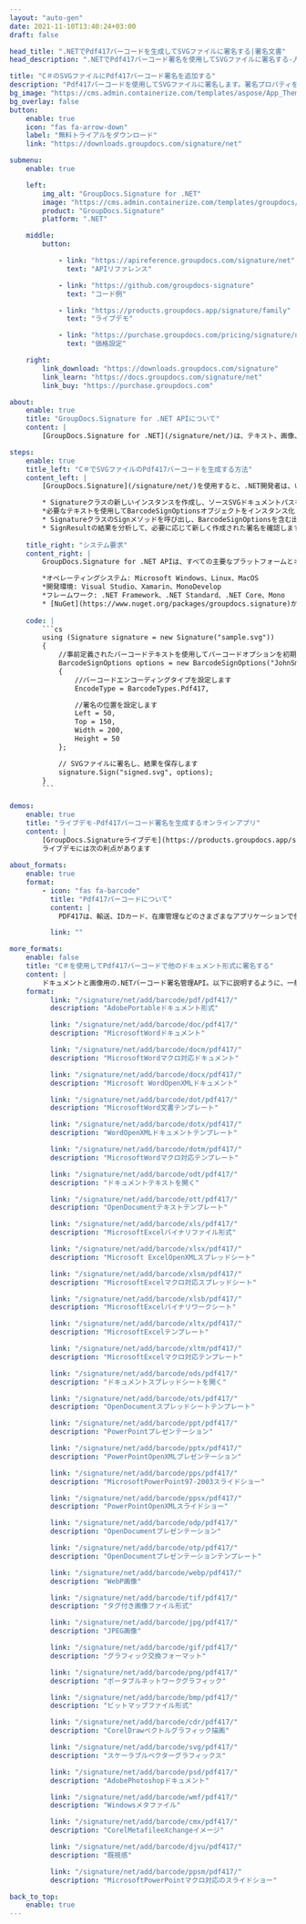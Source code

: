 ```yaml
---
layout: "auto-gen"
date: 2021-11-10T13:40:24+03:00
draft: false

head_title: ".NETでPdf417バーコードを生成してSVGファイルに署名する|署名文書"
head_description: ".NETでPdf417バーコード署名を使用してSVGファイルに署名する-人気のあるビジネスドキュメントや画像ファイル形式にバーコードを追加する."

title: "C＃のSVGファイルにPdf417バーコード署名を追加する"
description: "Pdf417バーコードを使用してSVGファイルに署名します。署名プロパティを操作し、ニーズに合ったドキュメント内で高度な署名オプションを設定します."
bg_image: "https://cms.admin.containerize.com/templates/aspose/App_Themes/V3/images/bg/header1.png"
bg_overlay: false
button:
    enable: true
    icon: "fas fa-arrow-down"
    label: "無料トライアルをダウンロード"
    link: "https://downloads.groupdocs.com/signature/net"

submenu:
    enable: true

    left:
        img_alt: "GroupDocs.Signature for .NET"
        image: "https://cms.admin.containerize.com/templates/groupdocs/images/product-logos/90x90-noborder/groupdocs-signature-net.png"
        product: "GroupDocs.Signature"
        platform: ".NET"

    middle:
        button:

            - link: "https://apireference.groupdocs.com/signature/net"
              text: "APIリファレンス"

            - link: "https://github.com/groupdocs-signature"
              text: "コード例"

            - link: "https://products.groupdocs.app/signature/family"
              text: "ライブデモ"

            - link: "https://purchase.groupdocs.com/pricing/signature/net"
              text: "価格設定"

    right:
        link_download: "https://downloads.groupdocs.com/signature"
        link_learn: "https://docs.groupdocs.com/signature/net"
        link_buy: "https://purchase.groupdocs.com"

about:
    enable: true
    title: "GroupDocs.Signature for .NET APIについて"
    content: |
        [GroupDocs.Signature for .NET](/signature/net/)は、テキスト、画像、バーコード、スタンプ、フォームフィールド、QRコード、メタデータなどのさまざまな署名タイプを使用してデジタルドキュメントに電子署名するネイティブ.NETAPIです。ユーザーは、PDF、Microsoft Word、Excelワークシート、PowerPointプレゼンテーション、Adobe Photoshop、メタファイル、および画像ファイル形式内のデジタル署名を追加、編集、検証、削除、および検索でき、必要に応じて署名プロパティをカスタマイズするための追加サポートがあります。

steps:
    enable: true
    title_left: "C＃でSVGファイルのPdf417バーコードを生成する方法"
    content_left: |
        [GroupDocs.Signature](/signature/net/)を使用すると、.NET開発者は、いくつかの簡単な手順を実装することで、アプリケーション内のSVGファイルにPdf417バーコードを簡単に追加できます。

        * Signatureクラスの新しいインスタンスを作成し、ソースSVGドキュメントパスをコンストラクターパラメーターとして渡します。
        *必要なテキストを使用してBarcodeSignOptionsオブジェクトをインスタンス化し、EncodeTypeプロパティをPdf417に設定します。
        * SignatureクラスのSignメソッドを呼び出し、BarcodeSignOptionsを含む出力SVGファイル名を渡します。
        * SignResultの結果を分析して、必要に応じて新しく作成された署名を確認します。
        
    title_right: "システム要求"
    content_right: |
        GroupDocs.Signature for .NET APIは、すべての主要なプラットフォームとオペレーティングシステムでサポートされています。以下のコードを実行する前に、システムに次の前提条件がインストールされていることを確認してください。

        *オペレーティングシステム: Microsoft Windows、Linux、MacOS
        *開発環境: Visual Studio、Xamarin、MonoDevelop
        *フレームワーク: .NET Framework、.NET Standard、.NET Core、Mono
        * [NuGet](https://www.nuget.org/packages/groupdocs.signature)からGroupDocs.Signaturefor.NETの最新バージョンをダウンロードします
        
    code: |
        ```cs
        using (Signature signature = new Signature("sample.svg"))
        {
            //事前定義されたバーコードテキストを使用してバーコードオプションを初期化します
            BarcodeSignOptions options = new BarcodeSignOptions("JohnSmith")
            {
                //バーコードエンコーディングタイプを設定します
                EncodeType = BarcodeTypes.Pdf417,

                //署名の位置を設定します
                Left = 50,
                Top = 150,
                Width = 200,
                Height = 50
            };

            // SVGファイルに署名し、結果を保存します 
            signature.Sign("signed.svg", options);
        }
        ```
        
demos:
    enable: true
    title: "ライブデモ-Pdf417バーコード署名を生成するオンラインアプリ"
    content: |
        [GroupDocs.Signatureライブデモ](https://products.groupdocs.app/signature/family)サイトにアクセスして、Pdf417バーコードをSVGファイルに今すぐ追加してください。  
        ライブデモには次の利点があります
        
about_formats:
    enable: true
    format:
        - icon: "fas fa-barcode"
          title: "Pdf417バーコードについて"
          content: |
            PDF417は、輸送、IDカード、在庫管理などのさまざまなアプリケーションで使用されるスタック線形バーコード形式です。

          link: ""

more_formats:
    enable: false
    title: "C＃を使用してPdf417バーコードで他のドキュメント形式に署名する"
    content: |
        ドキュメントと画像用の.NETバーコード署名管理API。以下に説明するように、一般的なファイル形式のいくつかにバーコード署名を追加します。
    format: 
          link: "/signature/net/add/barcode/pdf/pdf417/"
          description: "AdobePortableドキュメント形式"

          link: "/signature/net/add/barcode/doc/pdf417/"
          description: "MicrosoftWordドキュメント"

          link: "/signature/net/add/barcode/docm/pdf417/"
          description: "MicrosoftWordマクロ対応ドキュメント"

          link: "/signature/net/add/barcode/docx/pdf417/"
          description: "Microsoft WordOpenXMLドキュメント"

          link: "/signature/net/add/barcode/dot/pdf417/"
          description: "MicrosoftWord文書テンプレート"

          link: "/signature/net/add/barcode/dotx/pdf417/"
          description: "WordOpenXMLドキュメントテンプレート"

          link: "/signature/net/add/barcode/dotm/pdf417/"
          description: "MicrosoftWordマクロ対応テンプレート"       

          link: "/signature/net/add/barcode/odt/pdf417/"
          description: "ドキュメントテキストを開く"

          link: "/signature/net/add/barcode/ott/pdf417/"
          description: "OpenDocumentテキストテンプレート"

          link: "/signature/net/add/barcode/xls/pdf417/"
          description: "MicrosoftExcelバイナリファイル形式"

          link: "/signature/net/add/barcode/xlsx/pdf417/"
          description: "Microsoft ExcelOpenXMLスプレッドシート"

          link: "/signature/net/add/barcode/xlsm/pdf417/"
          description: "MicrosoftExcelマクロ対応スプレッドシート"

          link: "/signature/net/add/barcode/xlsb/pdf417/"
          description: "MicrosoftExcelバイナリワークシート"

          link: "/signature/net/add/barcode/xltx/pdf417/"
          description: "MicrosoftExcelテンプレート"

          link: "/signature/net/add/barcode/xltm/pdf417/"
          description: "MicrosoftExcelマクロ対応テンプレート"

          link: "/signature/net/add/barcode/ods/pdf417/"
          description: "ドキュメントスプレッドシートを開く"

          link: "/signature/net/add/barcode/ots/pdf417/"
          description: "OpenDocumentスプレッドシートテンプレート"

          link: "/signature/net/add/barcode/ppt/pdf417/"
          description: "PowerPointプレゼンテーション"

          link: "/signature/net/add/barcode/pptx/pdf417/"
          description: "PowerPointOpenXMLプレゼンテーション"

          link: "/signature/net/add/barcode/pps/pdf417/"
          description: "MicrosoftPowerPoint97-2003スライドショー"

          link: "/signature/net/add/barcode/ppsx/pdf417/"
          description: "PowerPointOpenXMLスライドショー"                              

          link: "/signature/net/add/barcode/odp/pdf417/"
          description: "OpenDocumentプレゼンテーション"

          link: "/signature/net/add/barcode/otp/pdf417/"
          description: "OpenDocumentプレゼンテーションテンプレート"

          link: "/signature/net/add/barcode/webp/pdf417/"
          description: "WebP画像"

          link: "/signature/net/add/barcode/tif/pdf417/"
          description: "タグ付き画像ファイル形式"

          link: "/signature/net/add/barcode/jpg/pdf417/"
          description: "JPEG画像"

          link: "/signature/net/add/barcode/gif/pdf417/"
          description: "グラフィック交換フォーマット"

          link: "/signature/net/add/barcode/png/pdf417/"
          description: "ポータブルネットワークグラフィック"

          link: "/signature/net/add/barcode/bmp/pdf417/"
          description: "ビットマップファイル形式"

          link: "/signature/net/add/barcode/cdr/pdf417/"
          description: "CorelDrawベクトルグラフィック描画"

          link: "/signature/net/add/barcode/svg/pdf417/"
          description: "スケーラブルベクターグラフィックス"

          link: "/signature/net/add/barcode/psd/pdf417/"
          description: "AdobePhotoshopドキュメント"

          link: "/signature/net/add/barcode/wmf/pdf417/"
          description: "Windowsメタファイル"        

          link: "/signature/net/add/barcode/cmx/pdf417/"
          description: "CorelMetafileeXchangeイメージ"

          link: "/signature/net/add/barcode/djvu/pdf417/"
          description: "既視感"

          link: "/signature/net/add/barcode/ppsm/pdf417/"
          description: "MicrosoftPowerPointマクロ対応のスライドショー"

back_to_top:
    enable: true
---
```

